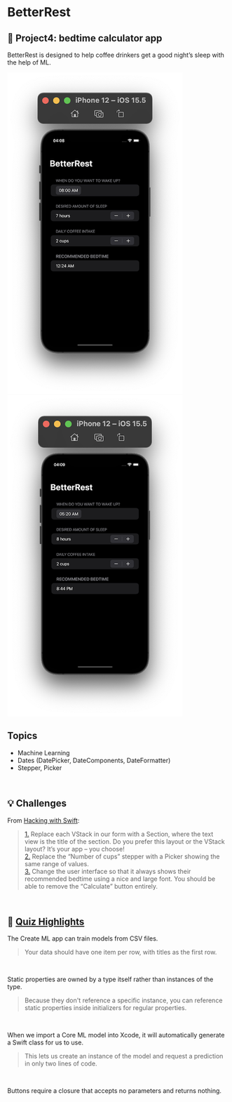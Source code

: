 # BetterRest
## 📌 Project4: bedtime calculator app

BetterRest is designed to help coffee drinkers get a good night’s sleep with the help of ML.

![image1](https://github.com/laurakciic/100-days-of-SwiftUI/blob/master/04_BetterRest/04_BetterRest/gitAssets/regular1.png)
![image1](https://github.com/laurakciic/100-days-of-SwiftUI/blob/master/04_BetterRest/04_BetterRest/gitAssets/regular2.png)

## Topics

- Machine Learning
- Dates (DatePicker, DateComponents, DateFormatter) 
- Stepper, Picker

<br/>

## 💡 Challenges 

From [Hacking with Swift](https://www.hackingwithswift.com/books/ios-swiftui/betterrest-wrap-up):
>[1.](https://github.com/laurakciic/100-days-of-SwiftUI/commit/63dc16f2cd908b50f09f778c17b17b58a68e8761) Replace each VStack in our form with a Section, where the text view is the title of the section. Do you prefer this layout or the VStack layout? It’s your app – you choose!           
>[2.](https://github.com/laurakciic/100-days-of-SwiftUI/commit/f241febfe7e47dc3db848954dab92c72ef12f951) Replace the “Number of cups” stepper with a Picker showing the same range of values.    
>[3.](https://github.com/laurakciic/100-days-of-SwiftUI/commit/e6f12e1d2a00f6b54fb79c310738f2a488535b18) Change the user interface so that it always shows their recommended bedtime using a nice and large font. You should be able to remove the “Calculate” button entirely.         

<br/>

## 📝 [Quiz Highlights](https://www.hackingwithswift.com/review/ios-swiftui/views-and-modifiers)

The Create ML app can train models from CSV files.
>Your data should have one item per row, with titles as the first row.

<br/>

Static properties are owned by a type itself rather than instances of the type.
>Because they don't reference a specific instance, you can reference static properties inside initializers for regular properties.

<br/>

When we import a Core ML model into Xcode, it will automatically generate a Swift class for us to use.
>This lets us create an instance of the model and request a prediction in only two lines of code.

<br/>

Buttons require a closure that accepts no parameters and returns nothing.











